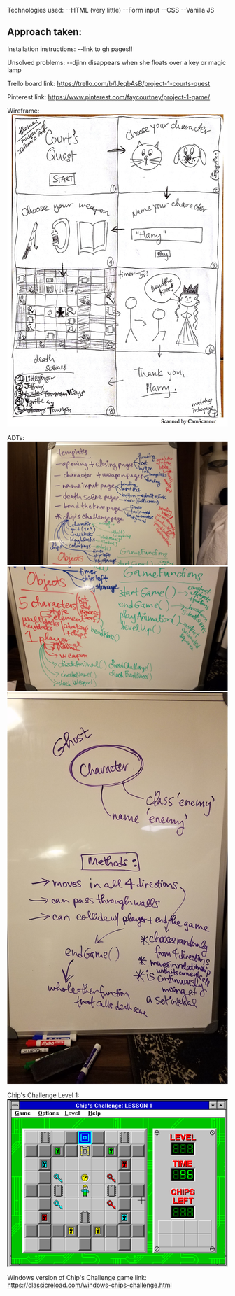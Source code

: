 Technologies used:
--HTML (very little)
	--Form input
--CSS
--Vanilla JS

Approach taken:
--  

Installation instructions:
--link to gh pages!!

Unsolved problems:
--djinn disappears when she floats over a key or magic lamp

Trello board link: https://trello.com/b/IJeqbAsB/project-1-courts-quest

Pinterest link: https://www.pinterest.com/faycourtney/project-1-game/

Wireframe: ![alt text](planning/courtsquestwireframe.jpg "Court's Quest Wireframe")

ADTs: 
![alt text](planning/ADTspart1.jpg "ADTs part 1")
![alt text](planning/ADTspart2.jpg "ADTs part 2")
![alt text](planning/ghostADT.jpg "ghost ADTS")

Chip's Challenge Level 1: ![alt text](planning/chipschallengelevel1.png "Chip's Challenge Level 1")

Windows version of Chip's Challenge game link: https://classicreload.com/windows-chips-challenge.html

